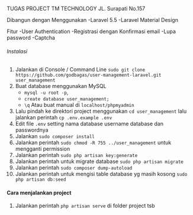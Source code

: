 TUGAS PROJECT TM TECHNOLOGY
JL. Surapati No.157

Dibangun dengan Menggunakan
-Laravel 5.5
-Laravel Material Design

Fitur
-User Authentication
-Registrasi dengan Konfirmasi email
-Lupa password
-Captcha

###### Instalasi
1. Jalankan di Console / Command Line `sudo git clone https://github.com/godbagas/user-management-laravel.git user_management`
2. Buat database menggunakan MySQL
    * ```mysql -u root -p```,
    * ```create database user_management;```
    * ```\q```
    Atau buat manual di ```localhost/phpmyadmin```
3. Lalu pindah ke direktori project menggunakan `cd user_management` lalu jalankan perintah `cp .env.example .env`
4. Edit file `.env` setting nama database username database dan passwordnya
5. Jalankan `sudo composer install`
6. Jalankan perintah `sudo chmod -R 755 ../user_management` untuk mengganti permission
7. Jalankan perintah `sudo php artisan key:generate`
8. Jalankan perintah untuk migrate database `sudo php artisan migrate`
9. Jalankan perintah `sudo composer dump-autoload`
10. Jalankan perintah untuk mengisi table database yg masih kosong `sudo php artisan db:seed`

#### Cara menjalankan project
1. Jalankan perintah `php artisan serve` di folder project tsb

